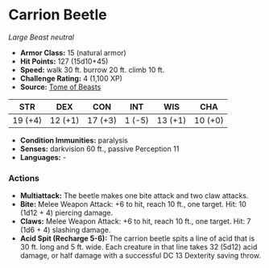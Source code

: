 # Carrion Beetle

*Large* *Beast* *neutral*

- **Armor Class:** 15 (natural armor)
- **Hit Points:** 127 (15d10+45)
- **Speed:** walk 30 ft. burrow 20 ft. climb 10 ft.
- **Challenge Rating:** 4 (1,100 XP)
- **Source:** [Tome of Beasts](https://koboldpress.com/kpstore/product/tome-of-beasts-for-5th-edition-print/)

| STR | DEX | CON | INT | WIS | CHA |
| --- | --- | --- | --- | --- | --- |
| 19 (+4) | 12 (+1) | 17 (+3) | 1 (-5) | 13 (+1) | 10 (+0) |

- **Condition Immunities:** paralysis
- **Senses:** darkvision 60 ft., passive Perception 11
- **Languages:** -
### Actions
- **Multiattack:** The beetle makes one bite attack and two claw attacks.
- **Bite:** Melee Weapon Attack: +6 to hit, reach 10 ft., one target. Hit: 10 (1d12 + 4) piercing damage.
- **Claws:** Melee Weapon Attack: +6 to hit, reach 10 ft., one target. Hit: 7 (1d6 + 4) slashing damage.
- **Acid Spit (Recharge 5-6):** The carrion beetle spits a line of acid that is 30 ft. long and 5 ft. wide. Each creature in that line takes 32 (5d12) acid damage, or half damage with a successful DC 13 Dexterity saving throw.
